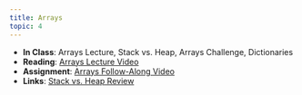 ```yaml
---
title: Arrays
topic: 4
---
```


- **In Class**: Arrays Lecture, Stack vs. Heap, Arrays Challenge, Dictionaries
- **Reading**: [Arrays Lecture Video](https://guidebook.hdyar.com/docs/programming/fundamentals/arrays/)
- **Assignment**: [Arrays Follow-Along Video](https://youtu.be/Bjaqx3rufdw)
- **Links**: [Stack vs. Heap Review](https://www.youtube.com/watch?v=HlzAtIHFRk0)
